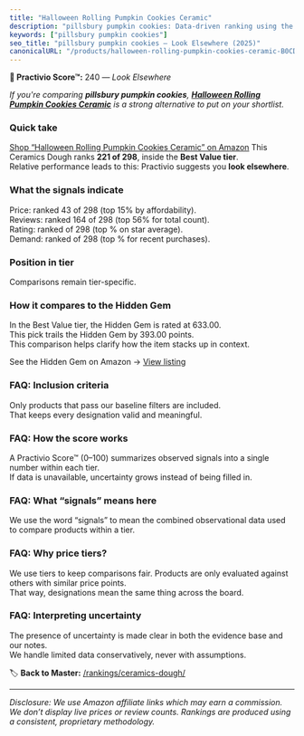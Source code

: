 ```yaml
---
title: "Halloween Rolling Pumpkin Cookies Ceramic"
description: "pillsbury pumpkin cookies: Data-driven ranking using the Practivio Score™. Positioned by quality, value, demand, findability, momentum."
keywords: ["pillsbury pumpkin cookies"]
seo_title: "pillsbury pumpkin cookies — Look Elsewhere (2025)"
canonicalURL: "/products/halloween-rolling-pumpkin-cookies-ceramic-B0CDJTQT76/"
---
```


**🚫 Practivio Score™:** 240 — _Look Elsewhere_


*If you're comparing **pillsbury pumpkin cookies**, **[Halloween Rolling Pumpkin Cookies Ceramic](https://www.amazon.com/dp/B0CDJTQT76?tag=practivio-20)** is a strong alternative to put on your shortlist.*
### Quick take
[Shop “Halloween Rolling Pumpkin Cookies Ceramic” on Amazon](https://www.amazon.com/dp/B0CDJTQT76?tag=practivio-20)
This Ceramics Dough ranks **221 of 298**, inside the **Best Value tier**.  
Relative performance leads to this: Practivio suggests you **look elsewhere**.

### What the signals indicate
Price: ranked 43 of 298 (top 15% by affordability).  
Reviews: ranked 164 of 298 (top 56% for total count).  
Rating: ranked  of 298 (top % on star average).  
Demand: ranked  of 298 (top % for recent purchases).

### Position in tier
Comparisons remain tier-specific.

### How it compares to the Hidden Gem
In the Best Value tier, the Hidden Gem is rated at 633.00.  
This pick trails the Hidden Gem by 393.00 points.  
This comparison helps clarify how the item stacks up in context.  

See the Hidden Gem on Amazon → [View listing](https://www.amazon.com/dp/B001HZJNE6?tag=practivio-20)

### FAQ: Inclusion criteria
Only products that pass our baseline filters are included.  
That keeps every designation valid and meaningful.

### FAQ: How the score works
A Practivio Score™ (0–100) summarizes observed signals into a single number within each tier.  
If data is unavailable, uncertainty grows instead of being filled in.

### FAQ: What “signals” means here
We use the word “signals” to mean the combined observational data used to compare products within a tier.

### FAQ: Why price tiers?
We use tiers to keep comparisons fair. Products are only evaluated against others with similar price points.  
That way, designations mean the same thing across the board.

### FAQ: Interpreting uncertainty
The presence of uncertainty is made clear in both the evidence base and our notes.  
We handle limited data conservatively, never with assumptions.


🏷️ **Back to Master:** [/rankings/ceramics-dough/](/rankings/ceramics-dough/)

---
_Disclosure: We use Amazon affiliate links which may earn a commission. We don’t display live prices or review counts. Rankings are produced using a consistent, proprietary methodology._
